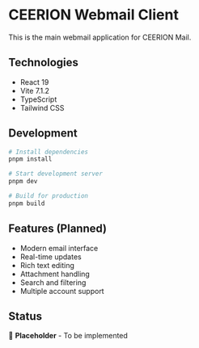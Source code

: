 # CEERION Webmail Client

This is the main webmail application for CEERION Mail.

## Technologies
- React 19
- Vite 7.1.2
- TypeScript
- Tailwind CSS

## Development

```bash
# Install dependencies
pnpm install

# Start development server
pnpm dev

# Build for production
pnpm build
```

## Features (Planned)
- Modern email interface
- Real-time updates
- Rich text editing
- Attachment handling
- Search and filtering
- Multiple account support

## Status
🚧 **Placeholder** - To be implemented
